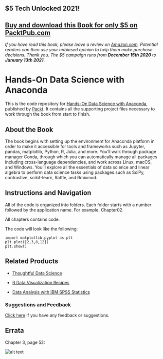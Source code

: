 ## $5 Tech Unlocked 2021!
[Buy and download this Book for only $5 on PacktPub.com](https://www.packtpub.com/product/hands-on-data-science-with-anaconda/9781788831192)
-----
*If you have read this book, please leave a review on [Amazon.com](https://www.amazon.com/gp/product/1788831195).     Potential readers can then use your unbiased opinion to help them make purchase decisions. Thank you. The $5 campaign         runs from __December 15th 2020__ to __January 13th 2021.__*

# Hands-On Data Science with Anaconda
This is the code repository for [Hands-On Data Science with Anaconda](https://www.packtpub.com/big-data-and-business-intelligence/hands-data-science-anaconda?utm_source=github&utm_medium=repository&utm_campaign=9781788831192), published by [Packt](https://www.packtpub.com/?utm_source=github). It contains all the supporting project files necessary to work through the book from start to finish.

## About the Book
The book begins with setting up the environment for Anaconda platform in order to make it accessible for tools and frameworks such as Jupyter, pandas, matplotlib, Python, R, Julia, and more. You’ll walk through package manager Conda, through which you can automatically manage all packages including cross-language dependencies, and work across Linux, macOS, and Windows. You’ll explore all the essentials of data science and linear algebra to perform data science tasks using packages such as SciPy, contrastive, scikit-learn, Rattle, and Rmixmod.

## Instructions and Navigation
All of the code is organized into folders. Each folder starts with a number followed by the application name. For example, Chapter02.

All chapters contains code.

The code will look like the following:
```
import matplotlib.pyplot as plt  
plt.plot([2,3,8,12]) 
plt.show() 
```

## Related Products
* [Thoughtful Data Science](https://www.packtpub.com/big-data-and-business-intelligence/thoughtful-data-science?utm_source=github&utm_medium=repository&utm_campaign=9781788839969)

* [R Data Visualization Recipes](https://www.packtpub.com/big-data-and-business-intelligence/r-data-visualization-recipes?utm_source=github&utm_medium=repository&utm_campaign=9781788398312)

* [Data Analysis with IBM SPSS Statistics](https://www.packtpub.com/big-data-and-business-intelligence/data-analysis-ibm-spss-statistics?utm_source=github&utm_medium=repository&utm_campaign=9781787283817)

### Suggestions and Feedback
[Click here](https://docs.google.com/forms/d/e/1FAIpQLSe5qwunkGf6PUvzPirPDtuy1Du5Rlzew23UBp2S-P3wB-GcwQ/viewform) if you have any feedback or suggestions.

## Errata
Chapter 3, page 52:

![alt text](https://github.com/PacktPublishing/Hands-On-Data-Science-with-Anaconda/blob/master/Errata_03_52.png)
